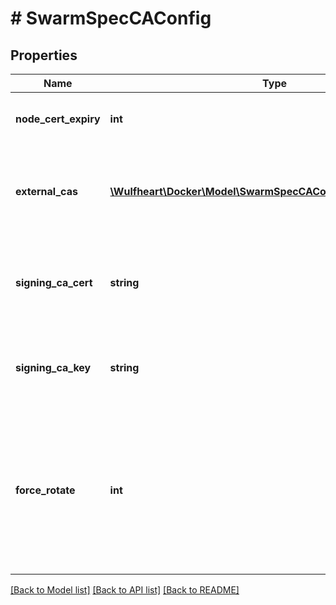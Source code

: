 # # SwarmSpecCAConfig

## Properties

Name | Type | Description | Notes
------------ | ------------- | ------------- | -------------
**node_cert_expiry** | **int** | The duration node certificates are issued for. | [optional]
**external_cas** | [**\Wulfheart\Docker\Model\SwarmSpecCAConfigExternalCAsInner[]**](SwarmSpecCAConfigExternalCAsInner.md) | Configuration for forwarding signing requests to an external certificate authority. | [optional]
**signing_ca_cert** | **string** | The desired signing CA certificate for all swarm node TLS leaf certificates, in PEM format. | [optional]
**signing_ca_key** | **string** | The desired signing CA key for all swarm node TLS leaf certificates, in PEM format. | [optional]
**force_rotate** | **int** | An integer whose purpose is to force swarm to generate a new signing CA certificate and key, if none have been specified in &#x60;SigningCACert&#x60; and &#x60;SigningCAKey&#x60; | [optional]

[[Back to Model list]](../../README.md#models) [[Back to API list]](../../README.md#endpoints) [[Back to README]](../../README.md)
